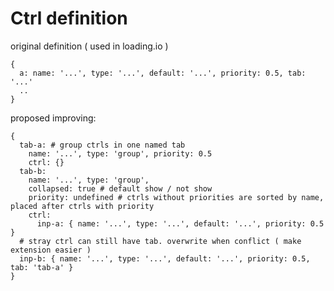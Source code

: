 # Ctrl definition

original definition ( used in loading.io )

    {
      a: name: '...', type: '...', default: '...', priority: 0.5, tab: '...'
      ..
    }

proposed improving:

    {
      tab-a: # group ctrls in one named tab
        name: '...', type: 'group', priority: 0.5
        ctrl: {}
      tab-b:
        name: '...', type: 'group',
        collapsed: true # default show / not show
        priority: undefined # ctrls without priorities are sorted by name, placed after ctrls with priority
        ctrl:
          inp-a: { name: '...', type: '...', default: '...', priority: 0.5 }
      # stray ctrl can still have tab. overwrite when conflict ( make extension easier )
      inp-b: { name: '...', type: '...', default: '...', priority: 0.5, tab: 'tab-a' }
    }
